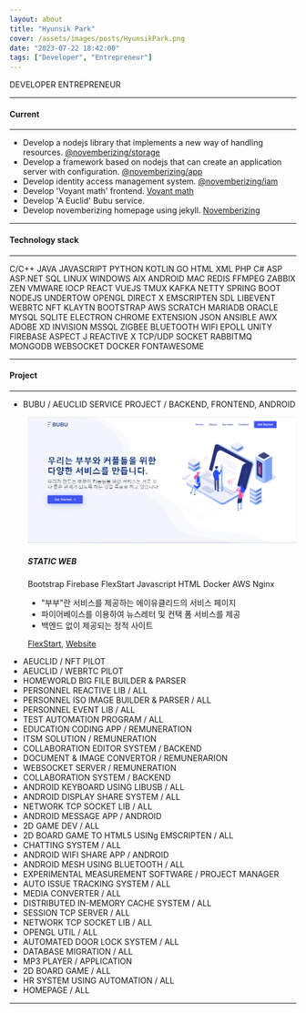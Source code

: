 ```yaml
---
layout: about
title: "Hyunsik Park"
cover: /assets/images/posts/HyunsikPark.png
date: "2023-07-22 18:42:00"
tags: ["Developer", "Entrepreneur"]
---
```


<span class="badge badge-outline-secondary">DEVELOPER</span>
<span class="badge badge-outline-secondary">ENTREPRENEUR</span>

----

#### Current

----

- Develop a nodejs library that implements a new way of handling resources. [@novemberizing/storage](https://github.com/novemberizing/storage)
- Develop a framework based on nodejs that can create an application server with configuration. [@novemberizing/app](https://github.com/novemberizing/app)
- Develop identity access management system. [@novemberizing/iam](https://github.com/novemberizing/iam)
- Develop 'Voyant math' frontend. [Voyant math](https://study.voyantmath.com/)
- Develop 'A Euclid' Bubu service.
- Develop novemberizing homepage using jekyll. [Novemberizing](https://novemberizing.github.io/)

----

#### Technology stack

----

<span class="badge badge-outline-secondary">C/C++</span>
<span class="badge badge-outline-secondary">JAVA</span>
<span class="badge badge-outline-secondary">JAVASCRIPT</span>
<span class="badge badge-outline-secondary">PYTHON</span>
<span class="badge badge-outline-secondary">KOTLIN</span>
<span class="badge badge-outline-secondary">GO</span>
<span class="badge badge-outline-secondary">HTML</span>
<span class="badge badge-outline-secondary">XML</span>
<span class="badge badge-outline-secondary">PHP</span>
<span class="badge badge-outline-secondary">C#</span>
<span class="badge badge-outline-secondary">ASP</span>
<span class="badge badge-outline-secondary">ASP.NET</span>
<span class="badge badge-outline-secondary">SQL</span>
<span class="badge badge-outline-secondary">LINUX</span>
<span class="badge badge-outline-secondary">WINDOWS</span>
<span class="badge badge-outline-secondary">AIX</span>
<span class="badge badge-outline-secondary">ANDROID</span>
<span class="badge badge-outline-secondary">MAC</span>
<span class="badge badge-outline-secondary">REDIS</span>
<span class="badge badge-outline-secondary">FFMPEG</span>
<span class="badge badge-outline-secondary">ZABBIX</span>
<span class="badge badge-outline-secondary">ZEN</span>
<span class="badge badge-outline-secondary">VMWARE</span>
<span class="badge badge-outline-secondary">IOCP</span>
<span class="badge badge-outline-secondary">REACT</span>
<span class="badge badge-outline-secondary">VUEJS</span>
<span class="badge badge-outline-secondary">TMUX</span>
<span class="badge badge-outline-secondary">KAFKA</span>
<span class="badge badge-outline-secondary">NETTY</span>
<span class="badge badge-outline-secondary">SPRING BOOT</span>
<span class="badge badge-outline-secondary">NODEJS</span>
<span class="badge badge-outline-secondary">UNDERTOW</span>
<span class="badge badge-outline-secondary">OPENGL</span>
<span class="badge badge-outline-secondary">DIRECT X</span>
<span class="badge badge-outline-secondary">EMSCRIPTEN</span>
<span class="badge badge-outline-secondary">SDL</span>
<span class="badge badge-outline-secondary">LIBEVENT</span>
<span class="badge badge-outline-secondary">WEBRTC</span>
<span class="badge badge-outline-secondary">NFT</span>
<span class="badge badge-outline-secondary">KLAYTN</span>
<span class="badge badge-outline-secondary">BOOTSTRAP</span>
<span class="badge badge-outline-secondary">AWS</span>
<span class="badge badge-outline-secondary">SCRATCH</span>
<span class="badge badge-outline-secondary">MARIADB</span>
<span class="badge badge-outline-secondary">ORACLE</span>
<span class="badge badge-outline-secondary">MYSQL</span>
<span class="badge badge-outline-secondary">SQLITE</span>
<span class="badge badge-outline-secondary">ELECTRON</span>
<span class="badge badge-outline-secondary">CHROME EXTENSION</span>
<span class="badge badge-outline-secondary">JSON</span>
<span class="badge badge-outline-secondary">ANSIBLE</span>
<span class="badge badge-outline-secondary">AWX</span>
<span class="badge badge-outline-secondary">ADOBE XD</span>
<span class="badge badge-outline-secondary">INVISION</span>
<span class="badge badge-outline-secondary">MSSQL</span>
<span class="badge badge-outline-secondary">ZIGBEE</span>
<span class="badge badge-outline-secondary">BLUETOOTH</span>
<span class="badge badge-outline-secondary">WIFI</span>
<span class="badge badge-outline-secondary">EPOLL</span>
<span class="badge badge-outline-secondary">UNITY</span>
<span class="badge badge-outline-secondary">FIREBASE</span>
<span class="badge badge-outline-secondary">ASPECT J</span>
<span class="badge badge-outline-secondary">REACTIVE X</span>
<span class="badge badge-outline-secondary">TCP/UDP</span>
<span class="badge badge-outline-secondary">SOCKET</span>
<span class="badge badge-outline-secondary">RABBITMQ</span>
<span class="badge badge-outline-secondary">MONGODB</span>
<span class="badge badge-outline-secondary">WEBSOCKET</span>
<span class="badge badge-outline-secondary">DOCKER</span>
<span class="badge badge-outline-secondary">FONTAWESOME</span>

----

#### Project

----

- BUBU / AEUCLID SERVICE PROJECT / BACKEND, FRONTEND, ANDROID

<div class="row mb-3" style="padding-left: 32px;">
    <div class="col col-md-6 col-xl-3">
        <div class="card">
            <img src="/assets/images/portfolio/www.bubus.co.kr.png" class="card-img-top" alt="Portfolio">
            <div class="card-body">
                <h5 class="card-title">STATIC WEB</h5>
                <p class="card-text">
                    <span class="badge badge-outline-secondary">Bootstrap</span>
                    <span class="badge badge-outline-secondary">Firebase</span>
                    <span class="badge badge-outline-secondary">FlexStart</span>
                    <span class="badge badge-outline-secondary">Javascript</span>
                    <span class="badge badge-outline-secondary">HTML</span>
                    <span class="badge badge-outline-secondary">Docker</span>
                    <span class="badge badge-outline-secondary">AWS</span>
                    <span class="badge badge-outline-secondary">Nginx</span>
                </p>
                <p class="card-text">
                    <ul>
                        <li>"부부"란 서비스를 제공하는 에이유클리드의 서비스 페이지</li>
                        <li>파이어베이스를 이용하여 뉴스레터 및 컨택 폼 서비스를 제공</li>
                        <li>백엔드 없이 제공되는 정적 사이트</li>
                    </ul>
                </p>
                <p class="card-text">
                    <a href="https://bootstrapmade.com/flexstart-bootstrap-startup-template/">FlexStart</a>,
                    <a href="https://www.bubus.co.kr/">Website</a>
                </p>
            </div>
        </div>
    </div>
</div>

- AEUCLID / NFT PILOT
- AEUCLID / WEBRTC PILOT
- HOMEWORLD BIG FILE BUILDER & PARSER
- PERSONNEL REACTIVE LIB / ALL
- PERSONNEL ISO IMAGE BUILDER & PARSER / ALL
- PERSONNEL EVENT LIB / ALL
- TEST AUTOMATION PROGRAM / ALL
- EDUCATION CODING APP / REMUNERATION
- ITSM SOLUTION / REMUNERATION
- COLLABORATION EDITOR SYSTEM / BACKEND
- DOCUMENT & IMAGE CONVERTOR / REMUNERARION
- WEBSOCKET SERVER / REMUNERATION
- COLLABORATION SYSTEM / BACKEND
- ANDROID KEYBOARD USING LIBUSB / ALL
- ANDROID DISPLAY SHARE SYSTEM / ALL
- NETWORK TCP SOCKET LIB / ALL
- ANDROID MESSAGE APP / ANDROID
- 2D GAME DEV / ALL
- 2D BOARD GAME TO HTML5 USINg EMSCRIPTEN / ALL
- CHATTING SYSTEM / ALL
- ANDROID WIFI SHARE APP / ANDROID
- ANDROID MESH USING BLUETOOTH / ALL
- EXPERIMENTAL MEASUREMENT SOFTWARE / PROJECT MANAGER
- AUTO ISSUE TRACKING SYSTEM / ALL
- MEDIA CONVERTER / ALL
- DISTRIBUTED IN-MEMORY CACHE SYSTEM / ALL
- SESSION TCP SERVER / ALL
- NETWORK TCP SOCKET LIB / ALL
- OPENGL UTIL / ALL
- AUTOMATED DOOR LOCK SYSTEM / ALL
- DATABASE MIGRATION / ALL
- MP3 PLAYER / APPLICATION
- 2D BOARD GAME / ALL
- HR SYSTEM USING AUTOMATION / ALL
- HOMEPAGE / ALL

----
